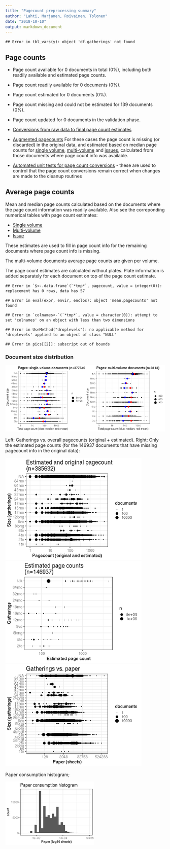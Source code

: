 ```yaml
---
title: "Pagecount preprocessing summary"
author: "Lahti, Marjanen, Roivainen, Tolonen"
date: "2018-10-10"
output: markdown_document
---
```



```
## Error in tbl_vars(y): object 'df.gatherings' not found
```


## Page counts

  * Page count available for 0 documents in total (0%), including both readily available and estimated page counts.

  * Page count readily available for 0 documents (0%). 

  * Page count estimated for 0 documents (0%).

  * Page count missing and could not be estimated for 139 documents (0%).

  * Page count updated for 0 documents in the validation phase.
  
  * [Conversions from raw data to final page count estimates](output.tables/pagecount_conversions.csv)

  * [Augmented pagecounts](output.tables/pagecount_discarded.csv) For these cases the page count is missing (or discarded) in the original data, and estimated based on median page counts for [single volume](mean_pagecounts_singlevol.csv), [multi-volume](mean_pagecounts_multivol.csv) and [issues](mean_pagecounts_issue.csv), calculated from those documents where page count info was available.

  * [Automated unit tests for page count conversions](https://github.com/COMHIS/bibliographica/blob/master/inst/extdata/tests_polish_physical_extent.csv) - these are used to control that the page count conversions remain correct when changes are made to the cleanup routines



## Average page counts

Mean and median page counts calculated based on the documents where
the page count information was readily available. Also see the
correponding numerical tables with page count estimates:

 * [Single volume](mean_pagecounts_singlevol.csv)
 * [Multi-volume](mean_pagecounts_multivol.csv)
 * [Issue](mean_pagecounts_issue.csv)

These estimates are used to fill in page count info for the remaining
documents where page count info is missing.

The multi-volume documents average page counts are given per volume.

The page count estimates are calculated without plates. Plate
information is added separately for each document on top of the page
count estimate.


```
## Error in `$<-.data.frame`(`*tmp*`, pagecount, value = integer(0)): replacement has 0 rows, data has 57
```


```
## Error in eval(expr, envir, enclos): object 'mean.pagecounts' not found
```

```
## Error in `colnames<-`(`*tmp*`, value = character(0)): attempt to set 'colnames' on an object with less than two dimensions
```

```
## Error in UseMethod("droplevels"): no applicable method for 'droplevels' applied to an object of class "NULL"
```

```
## Error in pics[[2]]: subscript out of bounds
```



### Document size distribution

![plot of chunk pagecountstat](figure/pagecount-pagecountstat-1.png)

Left: Gatherings vs. overall pagecounts (original + estimated). Right: Only the estimated page counts (for the 146937 documents that have missing pagecount info in the original data):

<img src="figure/pagecount-size-estimated-1.png" title="plot of chunk size-estimated" alt="plot of chunk size-estimated" width="430px" /><img src="figure/pagecount-size-estimated-2.png" title="plot of chunk size-estimated" alt="plot of chunk size-estimated" width="430px" /><img src="figure/pagecount-size-estimated-3.png" title="plot of chunk size-estimated" alt="plot of chunk size-estimated" width="430px" />


Paper consumption histogram;


<img src="figure/pagecount-sizes-1.png" title="plot of chunk sizes" alt="plot of chunk sizes" width="280px" />

<!--

### Title count versus paper consumption

![plot of chunk title_vs_paper](figure/pagecount-title_vs_paper-1.png)


## Documents with missing pages over years 

![plot of chunk missingpages](figure/pagecount-missingpages-1.png)![plot of chunk missingpages](figure/pagecount-missingpages-2.png)


## Estimated paper consumption

Note: there are 312220 documents that have some dimension info but sheet area information could not be calculated. 

![plot of chunk paperconsumption](figure/pagecount-paperconsumption-1.png)![plot of chunk paperconsumption](figure/pagecount-paperconsumption-2.png)

![plot of chunk paperconsumption2b](figure/pagecount-paperconsumption2b-1.png)![plot of chunk paperconsumption2b](figure/pagecount-paperconsumption2b-2.png)



![plot of chunk pagecounts-gatherings-relab](figure/pagecount-pagecounts-gatherings-relab-1.png)![plot of chunk pagecounts-gatherings-relab](figure/pagecount-pagecounts-gatherings-relab-2.png)

![plot of chunk paperconsumption2](figure/pagecount-paperconsumption2-1.png)

## Pamphlets vs. Books

![plot of chunk doctypes](figure/pagecount-doctypes-1.png)![plot of chunk doctypes](figure/pagecount-doctypes-2.png)


![plot of chunk doctypes2](figure/pagecount-doctypes2-1.png)![plot of chunk doctypes2](figure/pagecount-doctypes2-2.png)



## Nature of the documents over time

Estimated paper consumption by document size

![plot of chunk 20150611paris-paper6](figure/pagecount-20150611paris-paper6-1.png)


Gatherings height: does it change over time? How increased printing activity is related to book size trends? Alternatively, we could use area (height x width), or median over time. Note that only original (not augmented) dimension info is being used here.

![plot of chunk pagecounts-gatsize](figure/pagecount-pagecounts-gatsize-1.png)![plot of chunk pagecounts-gatsize](figure/pagecount-pagecounts-gatsize-2.png)![plot of chunk pagecounts-gatsize](figure/pagecount-pagecounts-gatsize-3.png)![plot of chunk pagecounts-gatsize](figure/pagecount-pagecounts-gatsize-4.png)


Page counts: does it change over time? Also suggested we could calculate some kind of factor for each time period based on this ? In principle, we could calculate this separately for any given publication place as well but leẗ́s discuss this later. Would help to specify some specific places of interest.

![plot of chunk pagecounts-gatsize2](figure/pagecount-pagecounts-gatsize2-1.png)![plot of chunk pagecounts-gatsize2](figure/pagecount-pagecounts-gatsize2-2.png)![plot of chunk pagecounts-gatsize2](figure/pagecount-pagecounts-gatsize2-3.png)![plot of chunk pagecounts-gatsize2](figure/pagecount-pagecounts-gatsize2-4.png)


Same for documents that have a sufficient number of pages:

![plot of chunk pagecounts-gatsize3](figure/pagecount-pagecounts-gatsize3-1.png)![plot of chunk pagecounts-gatsize3](figure/pagecount-pagecounts-gatsize3-2.png)![plot of chunk pagecounts-gatsize3](figure/pagecount-pagecounts-gatsize3-3.png)![plot of chunk pagecounts-gatsize3](figure/pagecount-pagecounts-gatsize3-4.png)

-->


